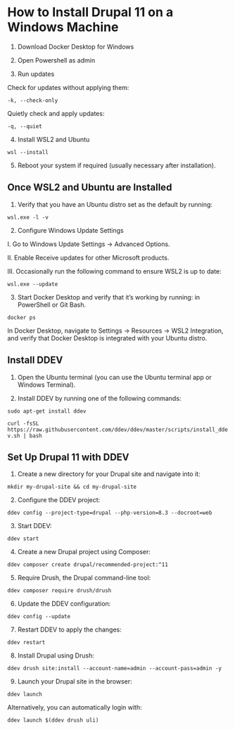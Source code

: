 # How to Install Drupal 11 on a Windows Machine

1. Download Docker Desktop for Windows

2. Open Powershell as admin

3. Run updates

Check for updates without applying them:

```-k, --check-only```

Quietly check and apply updates:

```-q, --quiet```

4. Install WSL2 and Ubuntu

```wsl --install```

5. Reboot your system if required (usually necessary after installation).

## Once WSL2 and Ubuntu are Installed

1. Verify that you have an Ubuntu distro set as the default by running:

```wsl.exe -l -v```

2. Configure Windows Update Settings

I. Go to Windows Update Settings → Advanced Options.

II. Enable Receive updates for other Microsoft products.

III. Occasionally run the following command to ensure WSL2 is up to date:

```wsl.exe --update```

3. Start Docker Desktop and verify that it’s working by running: in PowerShell or Git Bash.

```docker ps```

In Docker Desktop, navigate to Settings → Resources → WSL2 Integration, and verify that Docker Desktop is integrated with your Ubuntu distro.

## Install DDEV

1. Open the Ubuntu terminal (you can use the Ubuntu terminal app or Windows Terminal).

2. Install DDEV by running one of the following commands:

```sudo apt-get install ddev```

```curl -fsSL https://raw.githubusercontent.com/ddev/ddev/master/scripts/install_ddev.sh | bash```

## Set Up Drupal 11 with DDEV

1. Create a new directory for your Drupal site and navigate into it:

```mkdir my-drupal-site && cd my-drupal-site```

2. Configure the DDEV project:

```ddev config --project-type=drupal --php-version=8.3 --docroot=web```

3. Start DDEV:

```ddev start```

4. Create a new Drupal project using Composer:

```ddev composer create drupal/recommended-project:^11```

5. Require Drush, the Drupal command-line tool:

```ddev composer require drush/drush```

6. Update the DDEV configuration:

```ddev config --update```

7. Restart DDEV to apply the changes:

```ddev restart```

8. Install Drupal using Drush:

```ddev drush site:install --account-name=admin --account-pass=admin -y```

9. Launch your Drupal site in the browser:

```ddev launch```

Alternatively, you can automatically login with:

```ddev launch $(ddev drush uli)```




